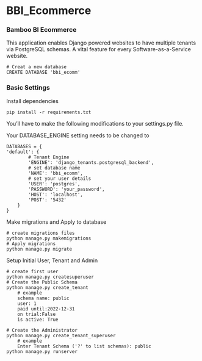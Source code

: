 # BBI_Ecommerce
### Bamboo BI Ecommerce

This application enables Django powered websites to have multiple tenants via PostgreSQL schemas. A vital feature for every Software-as-a-Service website.
        
    # Creat a new database
    CREATE DATABASE 'bbi_ecomm'


### Basic Settings
Install dependencies

    pip install -r requirements.txt

You’ll have to make the following modifications to your settings.py file.

Your DATABASE_ENGINE setting needs to be changed to

    DATABASES = {
    'default': {
            # Tenant Engine
            'ENGINE': 'django_tenants.postgresql_backend',
            # set database name
            'NAME': 'bbi_ecomm',
            # set your user details
            'USER': 'postgres',
            'PASSWORD': 'your_password',
            'HOST': 'localhost',
            'POST': '5432'
        }
    }

Make migrations and Apply to database

    # create migrations files
    python manage.py makemigrations
    # Apply migrations
    python manage.py migrate

Setup Initial User, Tenant and Admin
        
    # create first user
    python manage.py createsuperuser
    # Create the Public Schema
    python manage.py create_tenant
        # example
        schema name: public
        user: 1
        paid until:2022-12-31
        on trial:False
        is active: True
        
    # Create the Administrator
    python manage.py create_tenant_superuser
        # example
        Enter Tenant Schema ('?' to list schemas): public
    python manage.py runserver